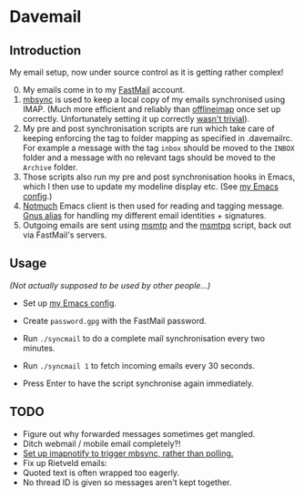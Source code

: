 # Davemail

## Introduction

My email setup, now under source control as it is getting rather complex!

0. My emails come in to my [FastMail][1] account.
1. [mbsync][2] is used to keep a local copy of my emails synchronised using
   IMAP. (Much more efficient and reliably than [offlineimap][3] once set up
   correctly. Unfortunately setting it up correctly [wasn't trivial][4]).
2. My pre and post synchronisation scripts are run which take care of keeping
   enforcing the tag to folder mapping as specified in .davemailrc. For example
   a message with the tag `inbox` should be moved to the `INBOX` folder and a
   message with no relevant tags should be moved to the `Archive` folder.
3. Those scripts also run my pre and post synchronisation hooks in Emacs, which
   I then use to update my modeline display etc. (See [my Emacs config][5].)
4. [Notmuch][6] Emacs client is then used for reading and tagging message.
   [Gnus alias][7] for handling my different email identities + signatures.
5. Outgoing emails are sent using [msmtp][8] and the [msmtpq][9] script, back
   out via FastMail's servers.


## Usage

_(Not actually supposed to be used by other people...)_

- Set up [my Emacs config][5].
- Create `password.gpg` with the FastMail password.

- Run `./syncmail` to do a complete mail synchronisation every two minutes.
- Run `./syncmail 1` to fetch incoming emails every 30 seconds.
- Press Enter to have the script synchronise again immediately.


## TODO

- Figure out why forwarded messages sometimes get mangled.
- Ditch webmail / mobile email completely?!
- [Set up imapnotify to trigger mbsync, rather than polling.][10]
- Fix up Rietveld emails:
 - Quoted text is often wrapped too eagerly.
 - No thread ID is given so messages aren't kept together.


[1]: https://fastmail.com
[2]: http://isync.sourceforge.net/mbsync.html
[3]: http://www.offlineimap.org
[4]: http://isync.sourceforge.net/mbsync.html#INHERENT%20PROBLEMS
[5]: https://github.com/kzar/emacs.d
[6]: https://notmuchmail.org/
[7]: https://www.emacswiki.org/emacs/GnusAlias
[8]: http://msmtp.sourceforge.net/
[9]: https://www.emacswiki.org/emacs/GnusMSMTP#toc3
[10]: https://martinralbrecht.wordpress.com/2016/05/30/handling-email-with-emacs/
